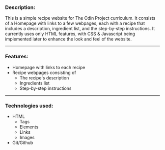 ### Description:

This is a simple recipe website for The Odin Project curriculum. It consists of a Homepage with links to a few webpages, each with a recipe that includes a description, ingredient list, and the step-by-step instructions. It currently uses only HTML features, with CSS & Javascript being implemented later to enhance the look and feel of the website. 

---
### Features:
- Homepage with links to each recipe
- Recipe webpages consisting of
    - The recipe's description
    - Ingredients list
    - Step-by-step instructions
---
### Technologies used:
- HTML
    - Tags
    - Elements
    - Links
    - Images
- Git/Github

